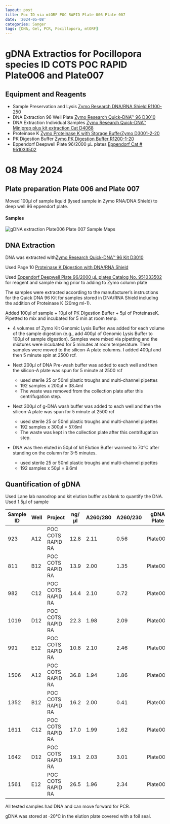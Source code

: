 ```yaml
---
layout: post
title: Poc ID via mtORF POC RAPID Plate 006 Plate 007
date: '2024-05-08'
categories: Sanger
tags: [DNA, Gel, PCR, Pocillopora, mtORF]
---
```

# gDNA Extractios for Pocillopora species ID COTS POC RAPID Plate006 and Plate007

## Equipment and Reagents

- Sample Preservation and Lysis [Zymo Research DNA/RNA Shield R1100-250](https://github.com/hputnam/Putnam_Lab_Notebook/blob/master/images/Zymo_r1100-250_dna_rna_shield.pdf)
- DNA Extraction 96 Well Plate [Zymo Research Quick-DNA™ 96 D3010](https://github.com/hputnam/Putnam_Lab_Notebook/blob/master/images/_d3010_d3011_d3012_quick-dna_96_kit.pdf) 
- DNA Extraction Individual Samples [Zymo Research Quick-DNA™ Miniprep plus kit extraction Cat D4068](https://github.com/hputnam/Putnam_Lab_Notebook/blob/master/images/d4068_d4069_quick-dna_miniprep_plus_kit.pdf) 
- Proteinase K [Zymo Proteinase K with Storage BufferZymo D3001-2-20](https://www.zymoresearch.com/products/proteinase-k-w-storage-buffer-set)
- PK Digestion Buffer [Zymo PK Digestion Buffer R1200-1-20](https://www.zymoresearch.com/products/pk-digestion-buffer)   
- Eppendorf Deepwell Plate 96/2000 µL plates [Eppendorf Cat # 951033502](https://www.eppendorf.com/us-en/eShop-Products/Laboratory-Consumables/Plates/Eppendorf-Deepwell-Plates-p-951033502)


# 08 May 2024
## Plate preparation Plate 006 and Plate 007
Moved 100µl of sample liquid (lysed sample in Zymo RNA/DNA Shield) to deep well 96 eppendorf plate. 

#### Samples

![gDNA extraction Plate006 Plate 007 Sample Maps](https://github.com/hputnam/Putnam_Lab_Notebook/blob/master/images/20240508_Plate006_Plate007_extractions.jpg?raw=true)


## DNA Extraction  

DNA was extracted with[Zymo Research Quick-DNA™ 96 Kit D3010](https://github.com/hputnam/Putnam_Lab_Notebook/blob/master/images/_d3010_d3011_d3012_quick-dna_96_kit.pdf) 

Used Page 10 [Proteinase K Digestion with DNA/RNA Shield](https://github.com/hputnam/Putnam_Lab_Notebook/blob/master/images/20240411_ZymoQuickDNA96_notes.jpg?raw=true)

Used [Eppendorf Deepwell Plate 96/2000 µL plates Catalog No. 951033502](https://www.eppendorf.com/us-en/eShop-Products/Laboratory-Consumables/Plates/Eppendorf-Deepwell-Plates-p-951033502) for reagent and sample mixing prior to adding to Zymo column plate

The samples were extracted according to the manufacturer’s instructions for the Quick DNA 96 Kit for samples stored in DNA/RNA Shield including the addition of Proteinase K (20mg ml-1). 

Added 100µl of sample + 10µl of PK Digestion Buffer + 5µl of ProteinaseK. Pipetted to mix and incubated for 5 min at room temp. 

- 4 volumes of Zymo Kit Genomic Lysis Buffer was added for each volume of the sample digestion (e.g., add 400µl of Genomic Lysis Buffer to 100µl of sample digestion). Samples were mixed via pipetting and the mixtures were incubated for 5 minutes at room temperature.  Then samples were moved to the silicon-A plate columns. I added 400µl and then 5 minute spin at 2500 rcf.

- Next 200µl of DNA Pre-wash buffer was added to each well and then the silicon-A plate was spun for 5 minute at 2500 rcf

	- used sterile 25 or 50ml plastic troughs and multi-channel pipettes
	- 192 samples x 200µl = 38.4ml
 	- The waste was removed from the collection plate after this centrifugation step.  


- Next 300µl of g-DNA wash buffer was added to each well and then the silicon-A plate was spun for 5 minute at 2500 rcf
 	- used sterile 25 or 50ml plastic troughs and multi-channel pipettes
	- 192 samples x 300µl = 57.6ml
 	- The waste was kept in the collection plate after this centrifugation step.  

- DNA was then eluted in 50µl of kit Elution Buffer warmed to 70°C after standing on the column for 3-5 minutes. 
 	- used sterile 25 or 50ml plastic troughs and multi-channel pipettes
	- 192 samples x 50µl = 9.6ml

## Quantification of gDNA   
Used Lane lab nanodrop and kit elution buffer as blank to quantify the DNA. Used 1.5µl of sample 

Sample ID |  Well |Project |  ng/µl | A260/280 | A260/230| gDNA Plate|
---|---|---| ---|---|---|---|
923  |A12  |POC COTS RAPID RA | 12.8|2.11|0.56| Plate006
811  |B12  |POC COTS RAPID RA | 13.9|2.00|1.35| Plate006
982  |C12  |POC COTS RAPID RA | 14.4|2.10|0.72| Plate006
1019|D12  |POC COTS RAPID RA | 22.3|1.98|2.09| Plate006
991  |E12 |POC COTS RAPID RA | 10.8|2.10|2.46| Plate006
1506  |A12 |POC COTS RAPID RA | 36.8|1.94|1.86| Plate007
1352 |B12 |POC COTS RAPID RA | 16.2|2.00|0.41| Plate007
1611  |C12  |POC COTS RAPID RA |  17.0|1.99|1.62| Plate007
1642|D12  |POC COTS RAPID RA|19.1|2.03| 3.01| Plate007
1561| E12|POC COTS RAPID RA| 26.5 | 1.96 | 2.34| Plate007


All tested samples had DNA and can move forward for PCR.

gDNA was stored at -20°C in the elution plate covered with a foil seal.
